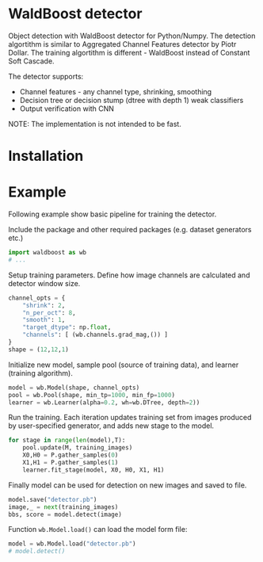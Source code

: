 # WaldBoost detector

Object detection with WaldBoost detector for Python/Numpy. The detection
algortithm is similar to Aggregated Channel Features detector by Piotr Dollar.
The training algortithm is different - WaldBoost instead of Constant Soft Cascade.

The detector supports:
* Channel features - any channel type, shrinking, smoothing
* Decision tree or decision stump (dtree with depth 1) weak classifiers
* Output verification with CNN

NOTE: The implementation is not intended to be fast.

# Installation



# Example

Following example show basic pipeline for training the detector.

Include the package and other required packages (e.g. dataset generators etc.)

```python
import waldboost as wb
# ...
```

Setup training parameters. Define how image channels are calculated and detector window size.

```python
channel_opts = {
    "shrink": 2,
    "n_per_oct": 8,
    "smooth": 1,
    "target_dtype": np.float,
    "channels": [ (wb.channels.grad_mag,()) ]
}
shape = (12,12,1)
```
Initialize new model, sample pool (source of training data), and learner (training algorithm).

```python
model = wb.Model(shape, channel_opts)
pool = wb.Pool(shape, min_tp=1000, min_fp=1000)
learner = wb.Learner(alpha=0.2, wh=wb.DTree, depth=2))
```
Run the training. Each iteration updates training set from images produced by user-specified generator, and adds new stage to the model.

```python
for stage in range(len(model),T):
    pool.update(M, training_images)
    X0,H0 = P.gather_samples(0)
    X1,H1 = P.gather_samples(1)
    learner.fit_stage(model, X0, H0, X1, H1)
```

Finally model can be used for detection on new images and saved to file.

```python
model.save("detector.pb")
image,_ = next(training_images)
bbs, score = model.detect(image)
```

Function `wb.Model.load()` can load the model form file:

```python
model = wb.Model.load("detector.pb")
# model.detect()
```
